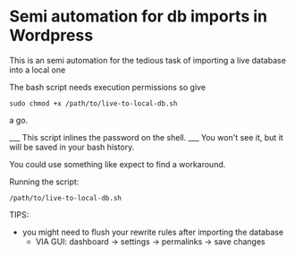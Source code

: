 # Semi automation for db imports in Wordpress

This is an semi automation for the tedious task of importing a live database into a local one

The bash script needs execution permissions so give
```
sudo chmod +x /path/to/live-to-local-db.sh
```
a go.

___ This script inlines the password on the shell.  ___
You won't see it, but it will be saved in your bash history.

You could use something like expect to find a workaround.

Running the script:
```
/path/to/live-to-local-db.sh
```

TIPS:
* you might need to flush your rewrite rules after importing the database
  * VIA GUI: dashboard -> settings -> permalinks -> save changes
